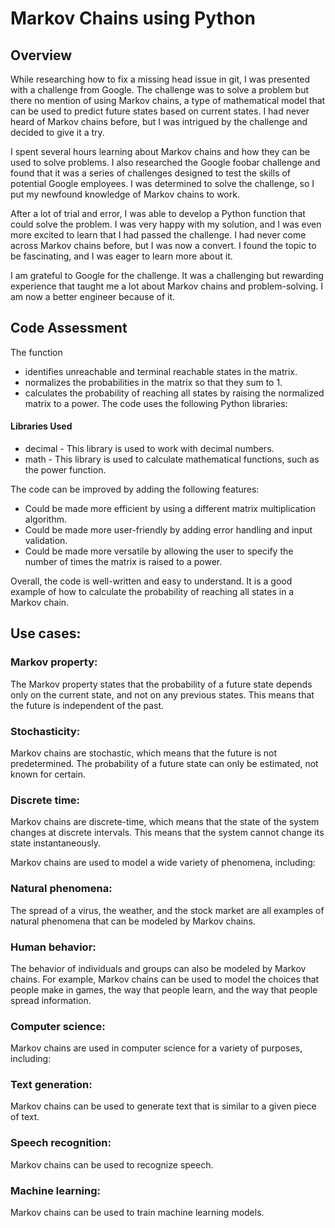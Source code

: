 # Markov Chains using Python
## Overview
While researching how to fix a missing head issue in git, I was presented with a challenge from Google. The challenge was to solve a problem but there no mention of using Markov chains, a type of mathematical model that can be used to predict future states based on current states. I had never heard of Markov chains before, but I was intrigued by the challenge and decided to give it a try.

I spent several hours learning about Markov chains and how they can be used to solve problems. I also researched the Google foobar challenge and found that it was a series of challenges designed to test the skills of potential Google employees. I was determined to solve the challenge, so I put my newfound knowledge of Markov chains to work.

After a lot of trial and error, I was able to develop a Python function that could solve the problem. I was very happy with my solution, and I was even more excited to learn that I had passed the challenge. I had never come across Markov chains before, but I was now a convert. I found the topic to be fascinating, and I was eager to learn more about it.

I am grateful to Google for the challenge. It was a challenging but rewarding experience that taught me a lot about Markov chains and problem-solving. I am now a better engineer because of it.

## Code Assessment 
The function 
- identifies unreachable and terminal reachable states in the matrix.
- normalizes the probabilities in the matrix so that they sum to 1.
- calculates the probability of reaching all states by raising the normalized matrix to a power.
The code uses the following Python libraries:

#### Libraries Used
- decimal - This library is used to work with decimal numbers.
- math - This library is used to calculate mathematical functions, such as the power function.

The code can be improved by adding the following features:

- Could be made more efficient by using a different matrix multiplication algorithm.
- Could be made more user-friendly by adding error handling and input validation.
- Could be made more versatile by allowing the user to specify the number of times the matrix is raised to a power.

Overall, the code is well-written and easy to understand. It is a good example of how to calculate the probability of reaching all states in a Markov chain.

## Use cases:
### Markov property: 
The Markov property states that the probability of a future state depends only on the current state, and not on any previous states. This means that the future is independent of the past.
### Stochasticity: 
Markov chains are stochastic, which means that the future is not predetermined. The probability of a future state can only be estimated, not known for certain.
### Discrete time: 
Markov chains are discrete-time, which means that the state of the system changes at discrete intervals. This means that the system cannot change its state instantaneously.

Markov chains are used to model a wide variety of phenomena, including:

### Natural phenomena:
The spread of a virus, the weather, and the stock market are all examples of natural phenomena that can be modeled by Markov chains.

### Human behavior:
The behavior of individuals and groups can also be modeled by Markov chains. For example, Markov chains can be used to model the choices that people make in games, the way that people learn, and the way that people spread information.

### Computer science:
Markov chains are used in computer science for a variety of purposes, including:

### Text generation:
Markov chains can be used to generate text that is similar to a given piece of text.

### Speech recognition: 
Markov chains can be used to recognize speech.

### Machine learning: 
Markov chains can be used to train machine learning models.
